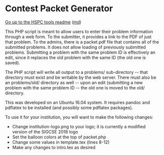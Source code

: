 Contest Packet Generator
========================

[Go up to the HSPC tools readme](../readme.html) ([md](../readme.md))

This PHP script is meant to allow users to enter their problem
information through a web form.  To the submitter, it provides a link
to the PDF of just that problem.  To the admins, there is a packet.pdf
file that contains all of the submitted problems.  It does not allow
loading of previously submitted problems.  Submitting a problem with
the same problem ID is effectively an edit, since it replaces the old
problem with the same ID (the old one is saved).

The PHP script will write all output to a problems/ sub-directory --
that directory must exist and be writable by the web server.  There
must also be an problems/old/ directory as well -- upon an edit
(submitting a new problem with the same problem ID -- the old one is
moved to the old/ directory.

This was developed on an Ubuntu 16.04 system.  It requires pandoc and
pdflatex to be installed (and possibly some pdflatex packages).

To use it for your institution, you will want to make the following changes:

- Change institution-logo.png to your logo; it is currently a modified
  version of the SIGCSE 2018 logo
- Set the balloon colors at the top of packet.php
- Change some values in template.tex (lines 8-12)
- Make any changes to intro.tex as desired
